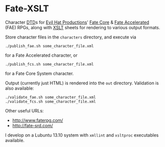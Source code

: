 Fate-XSLT
=========

Character
[DTD](http://www.w3.org/TR/xhtml1/dtds.html)s for
[Evil Hat Productions](http://evilhat.com/)'
[Fate Core](http://www.evilhat.com/home/fate-core/) &amp;
[Fate Accelerated](http://www.evilhat.com/home/fae/) (FAE) RPGs, along with
[XSLT](http://www.w3.org/TR/xslt) sheets for rendering to various output formats.

Store character files in the `characters` directory, and execute via

    ./publish_fae.sh some_character_file.xml

for a Fate Accelerated character, or

    ./publish_fcs.sh some_character_file.xml

for a Fate Core System character.

Output (currently just HTML) is rendered into the `out` directory.
Validation is also available:

    ./validate_fae.sh some_character_file.xml
    ./validate_fcs.sh some_character_file.xml

Other useful URLs:
- http://www.faterpg.com/
- http://fate-srd.com/

I develop on a Lubuntu 13.10 system with `xmllint` and `xsltproc` executables available.
